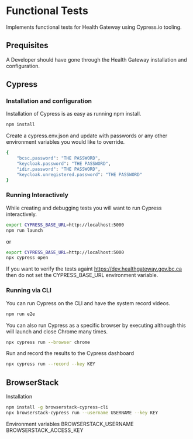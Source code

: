 # Functional Tests

Implements functional tests for Health Gateway using Cypress.io tooling.

## Prequisites

A Developer should have gone through the Health Gateway installation and configuration.

## Cypress

### Installation and configuration

Installation of Cypress is as easy as running npm install.

```bash
npm install
```

Create a cypress.env.json and update with passwords or any other environment variables you would like to override.

```bash
{
    "bcsc.password": "THE PASSWORD",
    "keycloak.password": "THE PASSWORD",
    "idir.password": "THE PASSWORD",
    "keycloak.unregistered.password": "THE PASSWORD"
}
```

### Running Interactively

While creating and debugging tests you will want to run Cypress interactively.  

```bash
export CYPRESS_BASE_URL=http://localhost:5000 
npm run launch
```

or

```bash
export CYPRESS_BASE_URL=http://localhost:5000
npx cypress open
```

If you want to verify the tests againt https://dev.healthgateway.gov.bc.ca then do not set the CYPRESS_BASE_URL environment variable.

### Running via CLI

You can run Cypress on the CLI and have the system record videos.

```bash
npm run e2e
```

You can also run Cypress as a specific browser by executing although this will launch and close Chrome many times. 

```bash
npx cypress run --browser chrome
```

Run and record the results to the Cypress dashboard

```bash
npx cypress run --record --key KEY
```

## BrowserStack

Installation

```bash
npm install -g browserstack-cypress-cli
npx browserstack-cypress run --username USERNAME --key KEY
```

Environment variables
BROWSERSTACK_USERNAME
BROWSERSTACK_ACCESS_KEY
